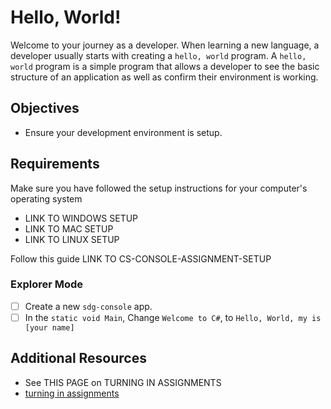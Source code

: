# Hello, World!

Welcome to your journey as a developer. When learning a new language, a developer usually starts with creating a `hello, world` program. A `hello, world` program is a simple program that allows a developer to see the basic structure of an application as well as confirm their environment is working.

## Objectives

- Ensure your development environment is setup.

## Requirements

Make sure you have followed the setup instructions for your computer's operating system

- LINK TO WINDOWS SETUP
- LINK TO MAC SETUP
- LINK TO LINUX SETUP

Follow this guide LINK TO CS-CONSOLE-ASSIGNMENT-SETUP

### Explorer Mode

- [ ] Create a new `sdg-console` app.
- [ ] In the `static void Main`, Change `Welcome to C#`, to `Hello, World, my is [your name]`

## Additional Resources

- See THIS PAGE on TURNING IN ASSIGNMENTS
- [turning in assignments](https://suncoast.io/handbook/tools/assignment-turn-in/)

